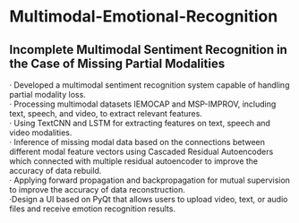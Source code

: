 # Multimodal-Emotional-Recognition
## Incomplete Multimodal Sentiment Recognition in the Case of Missing Partial Modalities 
· Developed a multimodal sentiment recognition system capable of handling partial modality loss.   
· Processing multimodal datasets IEMOCAP and MSP-IMPROV, including text, speech, and video, to extract relevant features.   
· Using TextCNN and LSTM for extracting features on text, speech and video modalities.   
· Inference of missing modal data based on the connections between different modal feature vectors using Cascaded Residual Autoencoders which connected with multiple residual autoencoder to improve the accuracy of data rebuild.   
· Applying forward propagation and backpropagation for mutual supervision to improve the accuracy of data reconstruction.   
·Design a UI based on PyQt that allows users to upload video, text, or audio files and receive emotion recognition results. 
